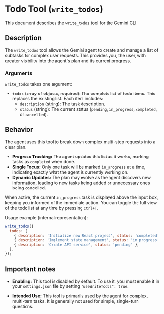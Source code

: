 # Todo Tool (`write_todos`)

This document describes the `write_todos` tool for the Gemini CLI.

## Description

The `write_todos` tool allows the Gemini agent to create and manage a list of
subtasks for complex user requests. This provides you, the user, with greater
visibility into the agent's plan and its current progress.

### Arguments

`write_todos` takes one argument:

- `todos` (array of objects, required): The complete list of todo items. This
  replaces the existing list. Each item includes:
  - `description` (string): The task description.
  - `status` (string): The current status (`pending`, `in_progress`,
    `completed`, or `cancelled`).

## Behavior

The agent uses this tool to break down complex multi-step requests into a clear
plan.

- **Progress Tracking:** The agent updates this list as it works, marking tasks
  as `completed` when done.
- **Single Focus:** Only one task will be marked `in_progress` at a time,
  indicating exactly what the agent is currently working on.
- **Dynamic Updates:** The plan may evolve as the agent discovers new
  information, leading to new tasks being added or unnecessary ones being
  cancelled.

When active, the current `in_progress` task is displayed above the input box,
keeping you informed of the immediate action. You can toggle the full view of
the todo list at any time by pressing `Ctrl+T`.

Usage example (internal representation):

```javascript
write_todos({
  todos: [
    { description: 'Initialize new React project', status: 'completed' },
    { description: 'Implement state management', status: 'in_progress' },
    { description: 'Create API service', status: 'pending' },
  ],
});
```

## Important notes

- **Enabling:** This tool is disabled by default. To use it, you must enable it
  in your `settings.json` file by setting `"useWriteTodos": true`.

- **Intended Use:** This tool is primarily used by the agent for complex,
  multi-turn tasks. It is generally not used for simple, single-turn questions.
